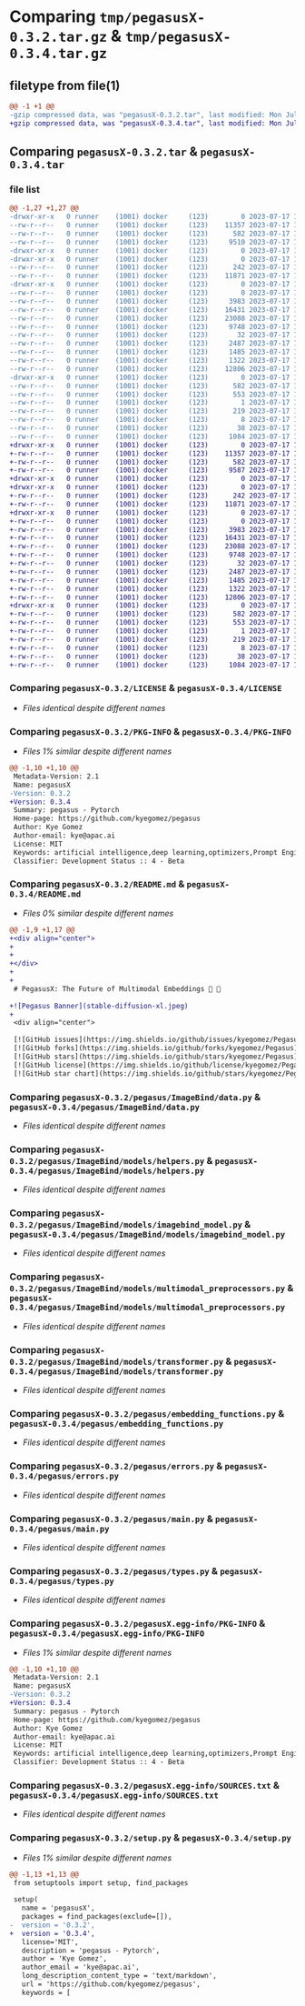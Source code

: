 # Comparing `tmp/pegasusX-0.3.2.tar.gz` & `tmp/pegasusX-0.3.4.tar.gz`

## filetype from file(1)

```diff
@@ -1 +1 @@
-gzip compressed data, was "pegasusX-0.3.2.tar", last modified: Mon Jul 17 16:14:47 2023, max compression
+gzip compressed data, was "pegasusX-0.3.4.tar", last modified: Mon Jul 17 16:27:08 2023, max compression
```

## Comparing `pegasusX-0.3.2.tar` & `pegasusX-0.3.4.tar`

### file list

```diff
@@ -1,27 +1,27 @@
-drwxr-xr-x   0 runner    (1001) docker     (123)        0 2023-07-17 16:14:47.418878 pegasusX-0.3.2/
--rw-r--r--   0 runner    (1001) docker     (123)    11357 2023-07-17 16:14:36.000000 pegasusX-0.3.2/LICENSE
--rw-r--r--   0 runner    (1001) docker     (123)      582 2023-07-17 16:14:47.418878 pegasusX-0.3.2/PKG-INFO
--rw-r--r--   0 runner    (1001) docker     (123)     9510 2023-07-17 16:14:36.000000 pegasusX-0.3.2/README.md
-drwxr-xr-x   0 runner    (1001) docker     (123)        0 2023-07-17 16:14:47.418878 pegasusX-0.3.2/pegasus/
-drwxr-xr-x   0 runner    (1001) docker     (123)        0 2023-07-17 16:14:47.418878 pegasusX-0.3.2/pegasus/ImageBind/
--rw-r--r--   0 runner    (1001) docker     (123)      242 2023-07-17 16:14:36.000000 pegasusX-0.3.2/pegasus/ImageBind/__init__.py
--rw-r--r--   0 runner    (1001) docker     (123)    11871 2023-07-17 16:14:36.000000 pegasusX-0.3.2/pegasus/ImageBind/data.py
-drwxr-xr-x   0 runner    (1001) docker     (123)        0 2023-07-17 16:14:47.418878 pegasusX-0.3.2/pegasus/ImageBind/models/
--rw-r--r--   0 runner    (1001) docker     (123)        0 2023-07-17 16:14:36.000000 pegasusX-0.3.2/pegasus/ImageBind/models/__init__.py
--rw-r--r--   0 runner    (1001) docker     (123)     3983 2023-07-17 16:14:36.000000 pegasusX-0.3.2/pegasus/ImageBind/models/helpers.py
--rw-r--r--   0 runner    (1001) docker     (123)    16431 2023-07-17 16:14:36.000000 pegasusX-0.3.2/pegasus/ImageBind/models/imagebind_model.py
--rw-r--r--   0 runner    (1001) docker     (123)    23088 2023-07-17 16:14:36.000000 pegasusX-0.3.2/pegasus/ImageBind/models/multimodal_preprocessors.py
--rw-r--r--   0 runner    (1001) docker     (123)     9748 2023-07-17 16:14:36.000000 pegasusX-0.3.2/pegasus/ImageBind/models/transformer.py
--rw-r--r--   0 runner    (1001) docker     (123)       32 2023-07-17 16:14:36.000000 pegasusX-0.3.2/pegasus/__init__.py
--rw-r--r--   0 runner    (1001) docker     (123)     2487 2023-07-17 16:14:36.000000 pegasusX-0.3.2/pegasus/embedding_functions.py
--rw-r--r--   0 runner    (1001) docker     (123)     1485 2023-07-17 16:14:36.000000 pegasusX-0.3.2/pegasus/errors.py
--rw-r--r--   0 runner    (1001) docker     (123)     1322 2023-07-17 16:14:36.000000 pegasusX-0.3.2/pegasus/main.py
--rw-r--r--   0 runner    (1001) docker     (123)    12806 2023-07-17 16:14:36.000000 pegasusX-0.3.2/pegasus/types.py
-drwxr-xr-x   0 runner    (1001) docker     (123)        0 2023-07-17 16:14:47.418878 pegasusX-0.3.2/pegasusX.egg-info/
--rw-r--r--   0 runner    (1001) docker     (123)      582 2023-07-17 16:14:47.000000 pegasusX-0.3.2/pegasusX.egg-info/PKG-INFO
--rw-r--r--   0 runner    (1001) docker     (123)      553 2023-07-17 16:14:47.000000 pegasusX-0.3.2/pegasusX.egg-info/SOURCES.txt
--rw-r--r--   0 runner    (1001) docker     (123)        1 2023-07-17 16:14:47.000000 pegasusX-0.3.2/pegasusX.egg-info/dependency_links.txt
--rw-r--r--   0 runner    (1001) docker     (123)      219 2023-07-17 16:14:47.000000 pegasusX-0.3.2/pegasusX.egg-info/requires.txt
--rw-r--r--   0 runner    (1001) docker     (123)        8 2023-07-17 16:14:47.000000 pegasusX-0.3.2/pegasusX.egg-info/top_level.txt
--rw-r--r--   0 runner    (1001) docker     (123)       38 2023-07-17 16:14:47.418878 pegasusX-0.3.2/setup.cfg
--rw-r--r--   0 runner    (1001) docker     (123)     1084 2023-07-17 16:14:36.000000 pegasusX-0.3.2/setup.py
+drwxr-xr-x   0 runner    (1001) docker     (123)        0 2023-07-17 16:27:08.515969 pegasusX-0.3.4/
+-rw-r--r--   0 runner    (1001) docker     (123)    11357 2023-07-17 16:26:55.000000 pegasusX-0.3.4/LICENSE
+-rw-r--r--   0 runner    (1001) docker     (123)      582 2023-07-17 16:27:08.515969 pegasusX-0.3.4/PKG-INFO
+-rw-r--r--   0 runner    (1001) docker     (123)     9587 2023-07-17 16:26:55.000000 pegasusX-0.3.4/README.md
+drwxr-xr-x   0 runner    (1001) docker     (123)        0 2023-07-17 16:27:08.511969 pegasusX-0.3.4/pegasus/
+drwxr-xr-x   0 runner    (1001) docker     (123)        0 2023-07-17 16:27:08.515969 pegasusX-0.3.4/pegasus/ImageBind/
+-rw-r--r--   0 runner    (1001) docker     (123)      242 2023-07-17 16:26:55.000000 pegasusX-0.3.4/pegasus/ImageBind/__init__.py
+-rw-r--r--   0 runner    (1001) docker     (123)    11871 2023-07-17 16:26:55.000000 pegasusX-0.3.4/pegasus/ImageBind/data.py
+drwxr-xr-x   0 runner    (1001) docker     (123)        0 2023-07-17 16:27:08.515969 pegasusX-0.3.4/pegasus/ImageBind/models/
+-rw-r--r--   0 runner    (1001) docker     (123)        0 2023-07-17 16:26:55.000000 pegasusX-0.3.4/pegasus/ImageBind/models/__init__.py
+-rw-r--r--   0 runner    (1001) docker     (123)     3983 2023-07-17 16:26:55.000000 pegasusX-0.3.4/pegasus/ImageBind/models/helpers.py
+-rw-r--r--   0 runner    (1001) docker     (123)    16431 2023-07-17 16:26:55.000000 pegasusX-0.3.4/pegasus/ImageBind/models/imagebind_model.py
+-rw-r--r--   0 runner    (1001) docker     (123)    23088 2023-07-17 16:26:55.000000 pegasusX-0.3.4/pegasus/ImageBind/models/multimodal_preprocessors.py
+-rw-r--r--   0 runner    (1001) docker     (123)     9748 2023-07-17 16:26:55.000000 pegasusX-0.3.4/pegasus/ImageBind/models/transformer.py
+-rw-r--r--   0 runner    (1001) docker     (123)       32 2023-07-17 16:26:55.000000 pegasusX-0.3.4/pegasus/__init__.py
+-rw-r--r--   0 runner    (1001) docker     (123)     2487 2023-07-17 16:26:55.000000 pegasusX-0.3.4/pegasus/embedding_functions.py
+-rw-r--r--   0 runner    (1001) docker     (123)     1485 2023-07-17 16:26:55.000000 pegasusX-0.3.4/pegasus/errors.py
+-rw-r--r--   0 runner    (1001) docker     (123)     1322 2023-07-17 16:26:55.000000 pegasusX-0.3.4/pegasus/main.py
+-rw-r--r--   0 runner    (1001) docker     (123)    12806 2023-07-17 16:26:55.000000 pegasusX-0.3.4/pegasus/types.py
+drwxr-xr-x   0 runner    (1001) docker     (123)        0 2023-07-17 16:27:08.515969 pegasusX-0.3.4/pegasusX.egg-info/
+-rw-r--r--   0 runner    (1001) docker     (123)      582 2023-07-17 16:27:08.000000 pegasusX-0.3.4/pegasusX.egg-info/PKG-INFO
+-rw-r--r--   0 runner    (1001) docker     (123)      553 2023-07-17 16:27:08.000000 pegasusX-0.3.4/pegasusX.egg-info/SOURCES.txt
+-rw-r--r--   0 runner    (1001) docker     (123)        1 2023-07-17 16:27:08.000000 pegasusX-0.3.4/pegasusX.egg-info/dependency_links.txt
+-rw-r--r--   0 runner    (1001) docker     (123)      219 2023-07-17 16:27:08.000000 pegasusX-0.3.4/pegasusX.egg-info/requires.txt
+-rw-r--r--   0 runner    (1001) docker     (123)        8 2023-07-17 16:27:08.000000 pegasusX-0.3.4/pegasusX.egg-info/top_level.txt
+-rw-r--r--   0 runner    (1001) docker     (123)       38 2023-07-17 16:27:08.515969 pegasusX-0.3.4/setup.cfg
+-rw-r--r--   0 runner    (1001) docker     (123)     1084 2023-07-17 16:26:55.000000 pegasusX-0.3.4/setup.py
```

### Comparing `pegasusX-0.3.2/LICENSE` & `pegasusX-0.3.4/LICENSE`

 * *Files identical despite different names*

### Comparing `pegasusX-0.3.2/PKG-INFO` & `pegasusX-0.3.4/PKG-INFO`

 * *Files 1% similar despite different names*

```diff
@@ -1,10 +1,10 @@
 Metadata-Version: 2.1
 Name: pegasusX
-Version: 0.3.2
+Version: 0.3.4
 Summary: pegasus - Pytorch
 Home-page: https://github.com/kyegomez/pegasus
 Author: Kye Gomez
 Author-email: kye@apac.ai
 License: MIT
 Keywords: artificial intelligence,deep learning,optimizers,Prompt Engineering
 Classifier: Development Status :: 4 - Beta
```

### Comparing `pegasusX-0.3.2/README.md` & `pegasusX-0.3.4/README.md`

 * *Files 0% similar despite different names*

```diff
@@ -1,9 +1,17 @@
+<div align="center">
+
+
+</div>
+
+
 # PegasusX: The Future of Multimodal Embeddings 🦄 🦄 
 
+![Pegasus Banner](stable-diffusion-xl.jpeg)
+
 <div align="center">
 
 [![GitHub issues](https://img.shields.io/github/issues/kyegomez/Pegasus)](https://github.com/kyegomez/Pegasus/issues)
 [![GitHub forks](https://img.shields.io/github/forks/kyegomez/Pegasus)](https://github.com/kyegomez/Pegasus/network)
 [![GitHub stars](https://img.shields.io/github/stars/kyegomez/Pegasus)](https://github.com/kyegomez/Pegasus/stargazers)
 [![GitHub license](https://img.shields.io/github/license/kyegomez/Pegasus)](https://github.com/kyegomez/Pegasus/blob/main/LICENSE)
 [![GitHub star chart](https://img.shields.io/github/stars/kyegomez/Pegasus?style=social)](https://star-history.com/#kyegomez/Pegasus)
```

### Comparing `pegasusX-0.3.2/pegasus/ImageBind/data.py` & `pegasusX-0.3.4/pegasus/ImageBind/data.py`

 * *Files identical despite different names*

### Comparing `pegasusX-0.3.2/pegasus/ImageBind/models/helpers.py` & `pegasusX-0.3.4/pegasus/ImageBind/models/helpers.py`

 * *Files identical despite different names*

### Comparing `pegasusX-0.3.2/pegasus/ImageBind/models/imagebind_model.py` & `pegasusX-0.3.4/pegasus/ImageBind/models/imagebind_model.py`

 * *Files identical despite different names*

### Comparing `pegasusX-0.3.2/pegasus/ImageBind/models/multimodal_preprocessors.py` & `pegasusX-0.3.4/pegasus/ImageBind/models/multimodal_preprocessors.py`

 * *Files identical despite different names*

### Comparing `pegasusX-0.3.2/pegasus/ImageBind/models/transformer.py` & `pegasusX-0.3.4/pegasus/ImageBind/models/transformer.py`

 * *Files identical despite different names*

### Comparing `pegasusX-0.3.2/pegasus/embedding_functions.py` & `pegasusX-0.3.4/pegasus/embedding_functions.py`

 * *Files identical despite different names*

### Comparing `pegasusX-0.3.2/pegasus/errors.py` & `pegasusX-0.3.4/pegasus/errors.py`

 * *Files identical despite different names*

### Comparing `pegasusX-0.3.2/pegasus/main.py` & `pegasusX-0.3.4/pegasus/main.py`

 * *Files identical despite different names*

### Comparing `pegasusX-0.3.2/pegasus/types.py` & `pegasusX-0.3.4/pegasus/types.py`

 * *Files identical despite different names*

### Comparing `pegasusX-0.3.2/pegasusX.egg-info/PKG-INFO` & `pegasusX-0.3.4/pegasusX.egg-info/PKG-INFO`

 * *Files 1% similar despite different names*

```diff
@@ -1,10 +1,10 @@
 Metadata-Version: 2.1
 Name: pegasusX
-Version: 0.3.2
+Version: 0.3.4
 Summary: pegasus - Pytorch
 Home-page: https://github.com/kyegomez/pegasus
 Author: Kye Gomez
 Author-email: kye@apac.ai
 License: MIT
 Keywords: artificial intelligence,deep learning,optimizers,Prompt Engineering
 Classifier: Development Status :: 4 - Beta
```

### Comparing `pegasusX-0.3.2/pegasusX.egg-info/SOURCES.txt` & `pegasusX-0.3.4/pegasusX.egg-info/SOURCES.txt`

 * *Files identical despite different names*

### Comparing `pegasusX-0.3.2/setup.py` & `pegasusX-0.3.4/setup.py`

 * *Files 1% similar despite different names*

```diff
@@ -1,13 +1,13 @@
 from setuptools import setup, find_packages
 
 setup(
   name = 'pegasusX',
   packages = find_packages(exclude=[]),
-  version = '0.3.2',
+  version = '0.3.4',
   license='MIT',
   description = 'pegasus - Pytorch',
   author = 'Kye Gomez',
   author_email = 'kye@apac.ai',
   long_description_content_type = 'text/markdown',
   url = 'https://github.com/kyegomez/pegasus',
   keywords = [
```

